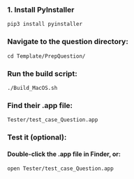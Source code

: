 ### 1. Install PyInstaller
`pip3 install pyinstaller`

### Navigate to the question directory:
   `cd Template/PrepQuestion/`
### Run the build script:
   `./Build_MacOS.sh`
### Find their .app file:
   `Tester/test_case_Question.app`
### Test it (optional):
   #### Double-click the .app file in Finder, or:
   `open Tester/test_case_Question.app`
